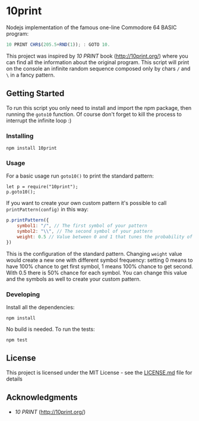 # 10print

Nodejs implementation of the famous one-line Commodore 64 BASIC program: 
```js
10 PRINT CHR$(205.5+RND(1)); : GOTO 10. 
```
This project was inspired by _10 PRINT_ book (http://10print.org/) where you can find all the information about the original program.
This script will print on the console an infinite random sequence composed only by chars `/` and `\` in a fancy pattern.

## Getting Started

To run this script you only need to install and import the npm package, then running the `goto10` function. Of course don't forget to kill the process to interrupt the infinite loop :)

### Installing
```
npm install 10print
```

### Usage
For a basic usage run `goto10()` to print the standard pattern: 
```
let p = require("10print");
p.goto10();
```

If you want to create your own custom pattern it's possible to call `printPattern(config)` in this way:
```js
p.printPattern({
    symbol1: "/", // The first symbol of your pattern
    symbol2: "\\", // The second symbol of your pattern
    weight: 0.5 // Value between 0 and 1 that tunes the probability of each symbol to be displayed
})
```
This is the configuration of the standard pattern. Changing `weight` value would create a new one with different symbol frequency: setting 0 means to have 100% chance to get first symbol, 1 means 100% chance to get second. With 0.5 there is 50% chance for each symbol.
You can change this value and the symbols as well to create your custom pattern.

### Developing
Install all the dependencies:
```
npm install
```
No build is needed. To run the tests:
```
npm test
```


## License

This project is licensed under the MIT License - see the [LICENSE.md](LICENSE.md) file for details

## Acknowledgments

* _10 PRINT_ (http://10print.org/)
